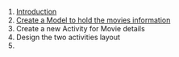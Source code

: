 1. [Introduction](https://github.com/pontocom/MovieSearch/blob/master/docs/PreparingYourProject.md)
2. [Create a Model to hold the movies information](https://github.com/pontocom/MovieSearch/blob/master/docs/CreateModelForMovies.md)
3. Create a new Activity for Movie details
4. Design the two activities layout
5. 